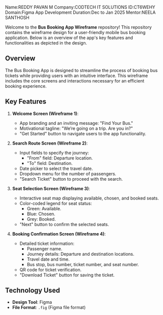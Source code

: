 Name:REDDY PAVAN M
Company:CODTECH IT SOLUTIONS
ID:CT6WEHY
Domain:Figma App Development
Duration:Dec to Jan 2025
Mentor:NEELA SANTHOSH

Welcome to the **Bus Booking App Wireframe** repository! This repository contains the wireframe design for a user-friendly mobile bus booking application. Below is an overview of the app's key features and functionalities as depicted in the design.

## Overview
The Bus Booking App is designed to streamline the process of booking bus tickets while providing users with an intuitive interface. This wireframe includes the core screens and interactions necessary for an efficient booking experience.

## Key Features

1. **Welcome Screen (Wireframe 1)**:
   - App branding and an inviting message: "Find Your Bus."
   - Motivational tagline: "We’re going on a trip. Are you in?"
   - "Get Started" button to navigate users to the app functionality.

2. **Search Route Screen (Wireframe 2)**:
   - Input fields to specify the journey:
     - "From" field: Departure location.
     - "To" field: Destination.
   - Date picker to select the travel date.
   - Dropdown menu for the number of passengers.
   - "Search Ticket" button to proceed with the search.

3. **Seat Selection Screen (Wireframe 3)**:
   - Interactive seat map displaying available, chosen, and booked seats.
   - Color-coded legend for seat status:
     - Green: Available.
     - Blue: Chosen.
     - Grey: Booked.
   - "Next" button to confirm the selected seats.

4. **Booking Confirmation Screen (Wireframe 4)**:
   - Detailed ticket information:
     - Passenger name.
     - Journey details: Departure and destination locations.
     - Travel date and time.
     - Bus stop, bus number, ticket number, and seat number.
   - QR code for ticket verification.
   - "Download Ticket" button for saving the ticket.

## Technology Used
- **Design Tool**: Figma
- **File Format**: `.fig` (Figma file format)

